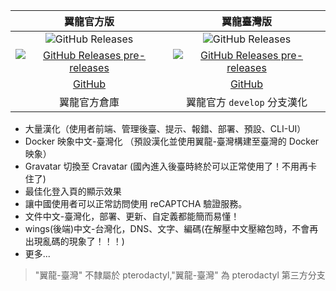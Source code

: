 |  **翼龍官方版**  |  **翼龍臺灣版**  |
|:--------------:|:--------------:|
|  ![GitHub Releases](https://img.shields.io/github/v/release/pterodactyl/panel?style=for-the-badge&logo=appveyor&label=最新發布版本)  | ![GitHub Releases](https://img.shields.io/github/v/release/pterodactyl-china/panel?style=for-the-badge&logo=appveyor&label=最新發布版本)  |
| [![GitHub Releases pre-releases](https://img.shields.io/github/v/tag/pterodactyl/panel?display_name=tag&include_prereleases&style=for-the-badge&logo=appveyor&label=最新預釋出版本)](https://github.com/pterodactyl/panel/releases) | [![GitHub Releases pre-releases](https://img.shields.io/github/v/tag/pterodactyl-china/panel?display_name=tag&include_prereleases&style=for-the-badge&logo=appveyor&label=最新預釋出版本)](https://github.com/pterodactyl-china/panel/releases) |
| [GitHub](https://github.com/pterodactyl/panel) | [GitHub](https://github.com/pterodactyl-china/panel) |
| 翼龍官方倉庫 | 翼龍官方 `develop` 分支漢化 |

* 大量漢化（使用者前端、管理後臺、提示、報錯、部署、預設、CLI-UI）
* Docker 映象中文-臺灣化 （預設漢化並使用翼龍-臺灣構建至臺灣的 Docker 映象）
* Gravatar 切換至 Cravatar (國內進入後臺時終於可以正常使用了！不用再卡住了)
* 最佳化登入頁的顯示效果
* 讓中國使用者可以正常訪問使用 reCAPTCHA 驗證服務。
* 文件中文-臺灣化，部署、更新、自定義都能簡而易懂！
* wings(後端)中文-台灣化，DNS、文字、編碼(在解壓中文壓縮包時，不會再出現亂碼的現象了！！！)
* 更多...

> "翼龍-臺灣" 不隸屬於 pterodactyl,"翼龍-臺灣" 為 pterodactyl 第三方分支
